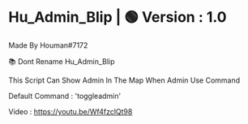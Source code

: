
# Hu_Admin_Blip | 🟢 Version : 1.0

Made By Houman#7172

📚 Dont Rename Hu_Admin_Blip

This Script Can Show Admin In The Map When Admin Use Command

Default Command : 'toggleadmin'

Video : https://youtu.be/Wf4fzclQt98
